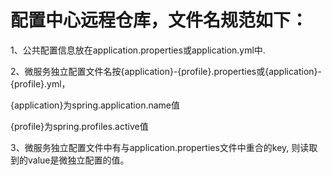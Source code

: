 # 配置中心远程仓库，文件名规范如下：

1、公共配置信息放在application.properties或application.yml中.

2、微服务独立配置文件名按{application}-{profile}.properties或{application}-{profile}.yml，

   {application}为spring.application.name值
   
   {profile}为spring.profiles.active值
   
   
3、微服务独立配置文件中有与application.properties文件中重合的key, 则读取到的value是微独立配置的值。
